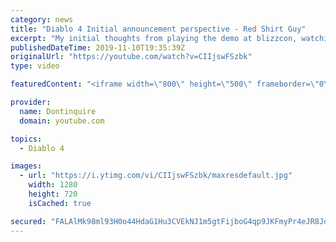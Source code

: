 ```yaml
---
category: news
title: "Diablo 4 Initial announcement perspective - Red Shirt Guy"
excerpt: "My initial thoughts from playing the demo at blizzcon, watching the developer interviews, and listening to the wacky Q&A from the systems and features panel."
publishedDateTime: 2019-11-10T19:35:39Z
originalUrl: "https://youtube.com/watch?v=CIIjswFSzbk"
type: video

featuredContent: "<iframe width=\"800\" height=\"500\" frameborder=\"0\" src=\"https://www.youtube.com/embed/CIIjswFSzbk\" allow=\"accelerometer; autoplay; encrypted-media; gyroscope; picture-in-picture\" allowfullscreen></iframe>"

provider:
  name: Dontinquire
  domain: youtube.com

topics:
  - Diablo 4

images:
  - url: "https://i.ytimg.com/vi/CIIjswFSzbk/maxresdefault.jpg"
    width: 1280
    height: 720
    isCached: true

secured: "FALAlMk98ml93H0o44HdaG1Hu3CVEkNJ1m5gtFijboG4qp9JKFmyPr4eJR8JdWd7cH3rORiOSlBFrZh+336SdQDnDpVZvJEZe/UpRXz0qTxhDBfox+30VE4fHh/5e+Iy+3MikeLXYzTzjQWwMhrjsADa0sWquYWUVoxlmFHL9UkITvkIm/NDLvSYYo3gYOdclFhT6LCxwwtK0WD/EeSJIR9+eWJLWxqT6bk5j4p2aR9IMCFy8+VQ56CPPtsCGmLYHeXcA61cg2bBHzSYAJi/aQ4lZCTlb4dwwsW3d3tJ/3BmxrMeRlMhMBkqR9qL6FzGwln6U/rgCeq80g84zI99isJ0ubUALpZ4rMLDDJnoC2t9Tz+DPY8Q6A9TYRk885byKi0JbXY6jC991iwGVcAYmOTpRq90xycKwRXvUYvLG0TJmpzPlVAy38tC93VGpG6a;w0QxOaEX51PBQ/3q1We1bg=="
---
```


